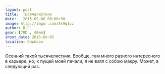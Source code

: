 ```yaml
---
layout: post
title:  Тысячелистник
date:   2015-09-06 00:00:00
image: http://imgur.com/Ak9q1vz
author: Д.Г.
gear: [70D , 40mm]
shoot_date: 2015-09-05
location: Ёльбаза
---
```


Осенний такой тысячелистник. Вообще, там много разного интересного в карьере, 
но, к пущей моей печали, я не взял с собою макру. Может, в следующий раз.
